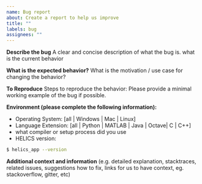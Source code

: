 ```yaml
---
name: Bug report
about: Create a report to help us improve
title: ""
labels: bug
assignees: ""
---
```


**Describe the bug**
A clear and concise description of what the bug is.
what is the current behavior

**What is the expected behavior?**
What is the motivation / use case for changing the behavior?

**To Reproduce**
Steps to reproduce the behavior:
Please provide a minimal working example of the bug if possible.

**Environment (please complete the following information):**

- Operating System: [all | Windows | Mac | Linux]
- Language Extension: [all | Python | MATLAB | Java | Octave| C | C++]
- what compiler or setup process did you use
- HELICS version: <!-- 1.3.0 (07-31-18) -->

```bash
$ helics_app --version
```

**Additional context and information**
(e.g. detailed explanation, stacktraces, related issues, suggestions how to fix, links for us to have context, eg. stackoverflow, gitter, etc)

